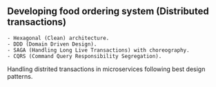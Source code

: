 ## Developing food ordering system (Distributed transactions)

	- Hexagonal (Clean) architecture.
	- DDD (Domain Driven Design).
	- SAGA (Handling Long Live Transactions) with choreography.
	- CQRS (Command Query Responsibility Segregation).

Handling distrited transactions in microservices following best design patterns.
